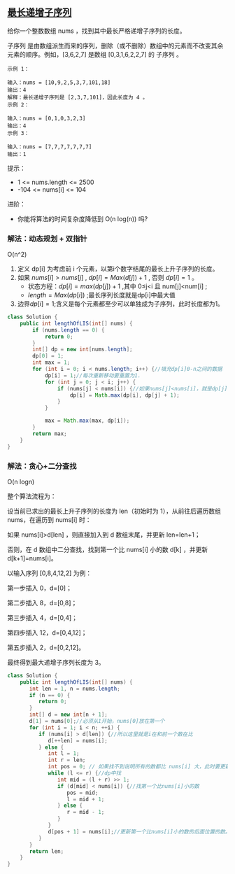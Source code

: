 ## [最长递增子序列](https://leetcode.cn/problems/longest-increasing-subsequence/description/)

给你一个整数数组 nums ，找到其中最长严格递增子序列的长度。

子序列 是由数组派生而来的序列，删除（或不删除）数组中的元素而不改变其余元素的顺序。例如，[3,6,2,7] 是数组 [0,3,1,6,2,2,7] 的
子序列
。

````
示例 1：

输入：nums = [10,9,2,5,3,7,101,18]
输出：4
解释：最长递增子序列是 [2,3,7,101]，因此长度为 4 。
示例 2：

输入：nums = [0,1,0,3,2,3]
输出：4
示例 3：

输入：nums = [7,7,7,7,7,7,7]
输出：1
````

提示：

- 1 <= nums.length <= 2500
- -104 <= nums[i] <= 104

进阶：

- 你能将算法的时间复杂度降低到 O(n log(n)) 吗?

### 解法：动态规划 + 双指针

O(n^2)

1. 定义 dp[i] 为考虑前 i 个元素，以第i个数字结尾的最长上升子序列的长度。
2. 如果 $nums[i]>nums[j]$ , $dp[i]=Max(d[j])+1$ , 否则 $dp[i]=1$ 。
    - 状态方程：$dp[i]=max(dp[j])+1$ ,其中 0≤j<i 且 num[j]<num[i] ;
    - $length = Max(dp[i])$ ;最长序列长度就是dp[i]中最大值
3. 边界$dp[i]=1$;含义是每个元素都至少可以单独成为子序列，此时长度都为1。

````java
class Solution {
    public int lengthOfLIS(int[] nums) {
        if (nums.length == 0) {
            return 0;
        }
        int[] dp = new int[nums.length];
        dp[0] = 1;
        int max = 1;
        for (int i = 0; i < nums.length; i++) {//填充dp[i]0-n之间的数据
            dp[i] = 1;//每次重新移动要重置为1.
            for (int j = 0; j < i; j++) {
                if (nums[j] < nums[i]) {//如果nums[j]<nums[i]，就是dp[j]+1
                    dp[i] = Math.max(dp[i], dp[j] + 1);
                }
            }

            max = Math.max(max, dp[i]);
        }
        return max;
    }
}
````

### 解法：贪心+二分查找

O(n logn)

整个算法流程为：

设当前已求出的最长上升子序列的长度为 len（初始时为 1），从前往后遍历数组 nums，在遍历到 nums[i] 时：

如果 nums[i]>d[len] ，则直接加入到 d 数组末尾，并更新 len=len+1；

否则，在 d 数组中二分查找，找到第一个比 nums[i] 小的数 d[k] ，并更新 d[k+1]=nums[i]。

以输入序列 [0,8,4,12,2] 为例：

第一步插入 0，d=[0]；

第二步插入 8，d=[0,8]；

第三步插入 4，d=[0,4]；

第四步插入 12，d=[0,4,12]；

第五步插入 2，d=[0,2,12]。

最终得到最大递增子序列长度为 3。

````java
class Solution {
    public int lengthOfLIS(int[] nums) {
       int len = 1, n = nums.length;
       if (n == 0) {
          return 0;
       }
       int[] d = new int[n + 1];
       d[1] = nums[0];//必须从1开始，nums[0]放在第一个
       for (int i = 1; i < n; ++i) {
          if (nums[i] > d[len]) {//所以这里就是i在和前一个数在比
             d[++len] = nums[i];
          } else {
             int l = 1;
             int r = len;
             int pos = 0; // 如果找不到说明所有的数都比 nums[i] 大，此时要更新 d[1]，所以这里将 pos 设为 0，所以dp要从1开始
             while (l <= r) {//dp中找
                int mid = (l + r) >> 1;
                if (d[mid] < nums[i]) {//找第一个比nums[i]小的数
                   pos = mid;
                   l = mid + 1;
                } else {
                   r = mid - 1;
                }
             }
             d[pos + 1] = nums[i];//更新第一个比nums[i]小的数的后面位置的数。如果都找不到就是d[1],所以dp从1开始方便
          }
       }
       return len;
    }
}
````